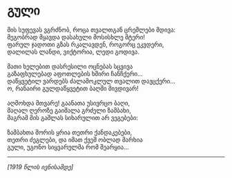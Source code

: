 # გული

მის სუფევას ვგრძნობ, როცა თვალთგან ცრემლები მდივა:\
მეგობრად მყავდა დასახული მოსისხლე მტერი!\
ფარულ ჯადოთი გზას რკალავდენ, როგორც ეკვდერი,\
დალილას ლანდი, ვიქტორია, ლედი გოდივა.\
\
მათი ხელებით დასრესილი ოცნებას სცვივა\
გაზაფხულებად აფოთლების ხშირი ჩანჩქერი...\
დაწყვეტილ ვარდებს ძალამოკლულ თვალით დავცქერი...\
ო, რანაირი გულდაწყვეტით ბაღში მივდივარ!\
\
აღმოხდა მთვარე! გაანათა უსივრცო ბაღი,\
მაღალ ღეროზე გაიშალა გრძელი ზამბახი,\
მაგრამ მის გაშლას სიხარულით არ ვეგებები:\
\
ზამბახთა შორის ყრია თეთრი ქანდაკებები,\
თეთრი ძეგლები, და იმათ ქვეშ ობლად მარხია\
გული, უგონო სიყვარულმა რომ შეარყია...

***

_\[1919 წლის ივნისამდე]_
